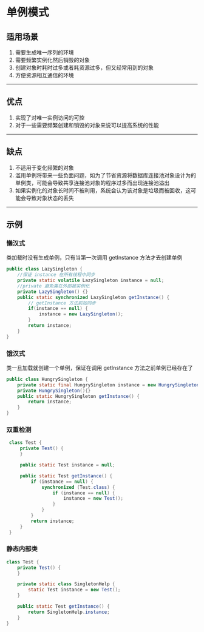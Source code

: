 # 单例模式

## 适用场景
 1. 需要生成唯一序列的环境
 2. 需要频繁实例化然后销毁的对象
 3. 创建对象时耗时过多或者耗资源过多，但又经常用到的对象
 4. 方便资源相互通信的环境
---
## 优点
 1. 实现了对唯一实例访问的可控
 2. 对于一些需要频繁创建和销毁的对象来说可以提高系统的性能
---
## 缺点
 1. 不适用于变化频繁的对象
 2. 滥用单例将带来一些负面问题，如为了节省资源将数据库连接池对象设计为的单例类，可能会导致共享连接池对象的程序过多而出现连接池溢出
 3. 如果实例化的对象长时间不被利用，系统会认为该对象是垃圾而被回收，这可能会导致对象状态的丢失
---
## 示例
### 懒汉式

类加载时没有生成单例，只有当第一次调用 getInstance 方法才去创建单例

``` java
public class LazySingleton {
    //保证 instance 在所有线程中同步
    private static volatile LazySingleton instance = null;
    //private 避免类在外部被实例化
    private LazySingleton() {}
    public static synchronized LazySingleton getInstance() {
        // getInstance 方法前加同步
        if(instance == null) {
            instance = new LazySingleton();
        }
        return instance;
    }
}
```

### 饿汉式
类一旦加载就创建一个单例，保证在调用 getInstance 方法之前单例已经存在了

``` java
public class HungrySingleton {
    private static final HungrySingleton instance = new HungrySingleton();
    private HungrySingleton(){}
    public static HungrySingleton getInstance() {
        return instance;
    }
}
```

### 双重检测
``` java
 class Test {
     private Test() {
     }

     public static Test instance = null;

     public static Test getInstance() {
         if (instance == null) {
             synchronized (Test.class) {
                 if (instance == null) {
                     instance = new Test();
                 }
             }
         }
         return instance;
     }
 }
```

### 静态内部类
``` java
class Test {
    private Test() {
    }

    private static class SingletonHelp {
        static Test instance = new Test();
    }

    public static Test getInstance() {
        return SingletonHelp.instance;
    }
}
```

